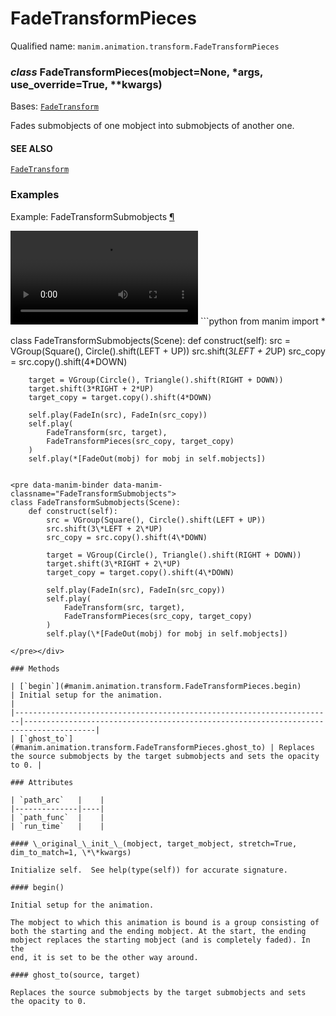 # FadeTransformPieces

Qualified name: `manim.animation.transform.FadeTransformPieces`

### *class* FadeTransformPieces(mobject=None, \*args, use_override=True, \*\*kwargs)

Bases: [`FadeTransform`](manim.animation.transform.FadeTransform.md#manim.animation.transform.FadeTransform)

Fades submobjects of one mobject into submobjects of another one.

#### SEE ALSO
[`FadeTransform`](manim.animation.transform.FadeTransform.md#manim.animation.transform.FadeTransform)

### Examples

<div id="fadetransformsubmobjects" class="admonition admonition-manim-example">
<p class="admonition-title">Example: FadeTransformSubmobjects <a class="headerlink" href="#fadetransformsubmobjects">¶</a></p><video
    class="manim-video"
    controls
    loop
    autoplay
    src="./FadeTransformSubmobjects-1.mp4">
</video>
```python
from manim import *

class FadeTransformSubmobjects(Scene):
    def construct(self):
        src = VGroup(Square(), Circle().shift(LEFT + UP))
        src.shift(3*LEFT + 2*UP)
        src_copy = src.copy().shift(4*DOWN)

        target = VGroup(Circle(), Triangle().shift(RIGHT + DOWN))
        target.shift(3*RIGHT + 2*UP)
        target_copy = target.copy().shift(4*DOWN)

        self.play(FadeIn(src), FadeIn(src_copy))
        self.play(
            FadeTransform(src, target),
            FadeTransformPieces(src_copy, target_copy)
        )
        self.play(*[FadeOut(mobj) for mobj in self.mobjects])
```

<pre data-manim-binder data-manim-classname="FadeTransformSubmobjects">
class FadeTransformSubmobjects(Scene):
    def construct(self):
        src = VGroup(Square(), Circle().shift(LEFT + UP))
        src.shift(3\*LEFT + 2\*UP)
        src_copy = src.copy().shift(4\*DOWN)

        target = VGroup(Circle(), Triangle().shift(RIGHT + DOWN))
        target.shift(3\*RIGHT + 2\*UP)
        target_copy = target.copy().shift(4\*DOWN)

        self.play(FadeIn(src), FadeIn(src_copy))
        self.play(
            FadeTransform(src, target),
            FadeTransformPieces(src_copy, target_copy)
        )
        self.play(\*[FadeOut(mobj) for mobj in self.mobjects])

</pre></div>

### Methods

| [`begin`](#manim.animation.transform.FadeTransformPieces.begin)       | Initial setup for the animation.                                                     |
|-----------------------------------------------------------------------|--------------------------------------------------------------------------------------|
| [`ghost_to`](#manim.animation.transform.FadeTransformPieces.ghost_to) | Replaces the source submobjects by the target submobjects and sets the opacity to 0. |

### Attributes

| `path_arc`   |    |
|--------------|----|
| `path_func`  |    |
| `run_time`   |    |

#### \_original_\_init_\_(mobject, target_mobject, stretch=True, dim_to_match=1, \*\*kwargs)

Initialize self.  See help(type(self)) for accurate signature.

#### begin()

Initial setup for the animation.

The mobject to which this animation is bound is a group consisting of
both the starting and the ending mobject. At the start, the ending
mobject replaces the starting mobject (and is completely faded). In the
end, it is set to be the other way around.

#### ghost_to(source, target)

Replaces the source submobjects by the target submobjects and sets
the opacity to 0.
